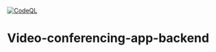 [![CodeQL](https://github.com/Ashuto7h/Video-conferencing-app-backend/actions/workflows/github-code-scanning/codeql/badge.svg)](https://github.com/Ashuto7h/Video-conferencing-app-backend/actions/workflows/github-code-scanning/codeql)
# Video-conferencing-app-backend
